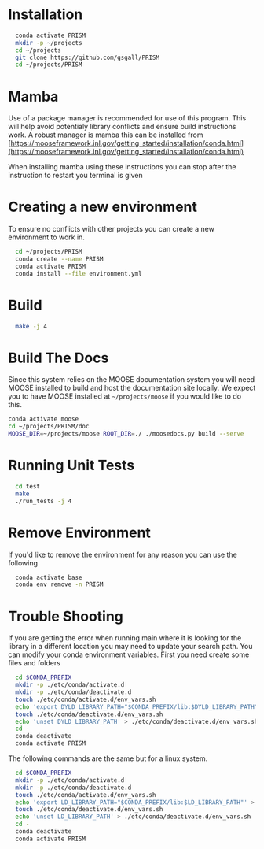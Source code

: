 # Installation

```bash
  conda activate PRISM
  mkdir -p ~/projects
  cd ~/projects
  git clone https://github.com/gsgall/PRISM
  cd ~/projects/PRISM
```

# Mamba

Use of a package manager is recommended for use of this program. This will help avoid potentialy library conflicts and ensure build instructions work. A robust manager is mamba this can be installed from [https://mooseframework.inl.gov/getting_started/installation/conda.html](https://mooseframework.inl.gov/getting_started/installation/conda.html)

When installing mamba using these instructions you can stop after the instruction to restart you terminal is given

# Creating a new environment

To ensure no conflicts with other projects you can create a new environment to work in.

```bash
  cd ~/projects/PRISM
  conda create --name PRISM
  conda activate PRISM
  conda install --file environment.yml
```

# Build


```bash
  make -j 4
```

# Build The Docs

Since this system relies on the MOOSE documentation system you will need MOOSE installed to build and host the documentation site locally. We expect you to have MOOSE installed  at `~/projects/moose` if you would like to do this.

```bash
conda activate moose
cd ~/projects/PRISM/doc
MOOSE_DIR=~/projects/moose ROOT_DIR=./ ./moosedocs.py build --serve
```

# Running Unit Tests

```bash
  cd test
  make
  ./run_tests -j 4
```

# Remove Environment

If you'd like to remove the environment for any reason you can use the following

```bash
  conda activate base
  conda env remove -n PRISM
```

# Trouble Shooting

If you are getting the error when running main where it is looking for the library in a different location you may need to update your search path. You can modify your conda environment variables. First you need create some files and folders

```bash
  cd $CONDA_PREFIX
  mkdir -p ./etc/conda/activate.d
  mkdir -p ./etc/conda/deactivate.d
  touch ./etc/conda/activate.d/env_vars.sh
  echo 'export DYLD_LIBRARY_PATH="$CONDA_PREFIX/lib:$DYLD_LIBRARY_PATH"' > ./etc/conda/activate.d/env_vars.sh
  touch ./etc/conda/deactivate.d/env_vars.sh
  echo 'unset DYLD_LIBRARY_PATH' > ./etc/conda/deactivate.d/env_vars.sh
  cd -
  conda deactivate
  conda activate PRISM
```

The following commands are the same but for a linux system.

```bash
  cd $CONDA_PREFIX
  mkdir -p ./etc/conda/activate.d
  mkdir -p ./etc/conda/deactivate.d
  touch ./etc/conda/activate.d/env_vars.sh
  echo 'export LD_LIBRARY_PATH="$CONDA_PREFIX/lib:$LD_LIBRARY_PATH"' > ./etc/conda/activate.d/env_vars.sh
  touch ./etc/conda/deactivate.d/env_vars.sh
  echo 'unset LD_LIBRARY_PATH' > ./etc/conda/deactivate.d/env_vars.sh
  cd -
  conda deactivate
  conda activate PRISM
```
